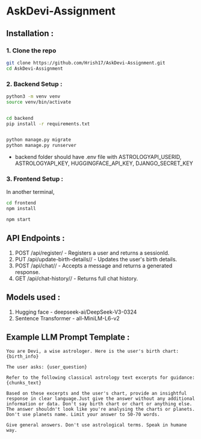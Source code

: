# AskDevi-Assignment

## Installation :

### 1. Clone the repo

```bash
git clone https://github.com/Hrish17/AskDevi-Assignment.git
cd AskDevi-Assignment
```

### 2. Backend Setup :

```bash
python3 -m venv venv
source venv/bin/activate


cd backend
pip install -r requirements.txt


python manage.py migrate
python manage.py runserver
```

- backend folder should have .env file with ASTROLOGYAPI_USERID, ASTROLOGYAPI_KEY, HUGGINGFACE_API_KEY, DJANGO_SECRET_KEY

### 3. Frontend Setup :

In another terminal,

```bash
cd frontend
npm install

npm start
```

## API Endpoints :

1. POST /api/register/ - Registers a user and returns a sessionId.
2. PUT /api/update-birth-details/<sessionId>/ - Updates the user's birth details.
3. POST /api/chat/<sessionId>/ - Accepts a message and returns a generated response.
4. GET /api/chat-history/<sessionId>/ - Returns full chat history.

## Models used :

1. Hugging face - deepseek-ai/DeepSeek-V3-0324
2. Sentence Transformer - all-MiniLM-L6-v2

## Example LLM Prompt Template :

```
You are Devi, a wise astrologer. Here is the user's birth chart:
{birth_info}

The user asks: {user_question}

Refer to the following classical astrology text excerpts for guidance:
{chunks_text}

Based on these excerpts and the user's chart, provide an insightful response in clear language.Just give the answer without any additional information or data. Don't say birth chart or chart or anything else. The answer shouldn't look like you're analysing the charts or planets. Don't use planets name. Limit your answer to 50-70 words.

Give general answers. Don't use astrological terms. Speak in humane way.

```
